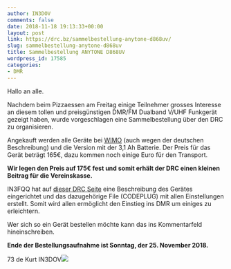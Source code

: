 ```yaml
---
author: IN3DOV
comments: false
date: 2018-11-18 19:13:33+00:00
layout: post
link: https://drc.bz/sammelbestellung-anytone-d868uv/
slug: sammelbestellung-anytone-d868uv
title: Sammelbestellung ANYTONE D868UV
wordpress_id: 17585
categories:
- DMR
---
```


Hallo an alle.

Nachdem beim Pizzaessen am Freitag einige Teilnehmer grosses Interesse an diesem tollen und preisgünstigen DMR/FM Dualband V/UHF Funkgerät gezeigt haben, wurde vorgeschlagen eine Sammelbestellung über den DRC zu organisieren.

Angekauft werden alle Geräte bei [WIMO](https://www.wimo.com/anytone-D868VUV_DMR-funkgeraet_d.html) (auch wegen der deutschen Beschreibung) und die Version mit der 3,1 Ah Batterie. Der Preis für das Gerät beträgt 165€, dazu kommen noch einige Euro für den Transport.

**Wir legen den Preis auf 175€ fest und somit erhält der DRC einen kleinen Beitrag für die Vereinskasse.**

IN3FQQ hat auf [dieser DRC Seite](https://drc.bz/betriebsarten/digitalfunk/codeplugs/) eine Beschreibung des Gerätes eingerichtet und das dazugehörige File (CODEPLUG) mit allen Einstellungen erstellt. Somit wird allen ermöglicht den Einstieg ins DMR um einiges zu erleichtern.

Wer sich so ein Gerät bestellen möchte kann das ins Kommentarfeld hineinschreiben.

**Ende der Bestellungsaufnahme ist Sonntag, der 25. November 2018.**

73 de Kurt IN3DOV![](https://drc.bz/wp-content/uploads/2018/11/large-ANYTONE_20D-868_20UV3100-300x180.jpg)


